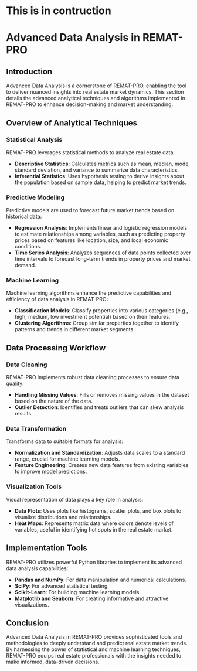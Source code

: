 # This is in contruction

# Advanced Data Analysis in REMAT-PRO

## Introduction

Advanced Data Analysis is a cornerstone of REMAT-PRO, enabling the tool to deliver nuanced insights into real estate market dynamics. This section details the advanced analytical techniques and algorithms implemented in REMAT-PRO to enhance decision-making and market understanding.

## Overview of Analytical Techniques

### Statistical Analysis

REMAT-PRO leverages statistical methods to analyze real estate data:

- **Descriptive Statistics**: Calculates metrics such as mean, median, mode, standard deviation, and variance to summarize data characteristics.
- **Inferential Statistics**: Uses hypothesis testing to derive insights about the population based on sample data, helping to predict market trends.

### Predictive Modeling

Predictive models are used to forecast future market trends based on historical data:

- **Regression Analysis**: Implements linear and logistic regression models to estimate relationships among variables, such as predicting property prices based on features like location, size, and local economic conditions.
- **Time Series Analysis**: Analyzes sequences of data points collected over time intervals to forecast long-term trends in property prices and market demand.

### Machine Learning

Machine learning algorithms enhance the predictive capabilities and efficiency of data analysis in REMAT-PRO:

- **Classification Models**: Classify properties into various categories (e.g., high, medium, low investment potential) based on their features.
- **Clustering Algorithms**: Group similar properties together to identify patterns and trends in different market segments.

## Data Processing Workflow

### Data Cleaning

REMAT-PRO implements robust data cleaning processes to ensure data quality:

- **Handling Missing Values**: Fills or removes missing values in the dataset based on the nature of the data.
- **Outlier Detection**: Identifies and treats outliers that can skew analysis results.

### Data Transformation

Transforms data to suitable formats for analysis:

- **Normalization and Standardization**: Adjusts data scales to a standard range, crucial for machine learning models.
- **Feature Engineering**: Creates new data features from existing variables to improve model predictions.

### Visualization Tools

Visual representation of data plays a key role in analysis:

- **Data Plots**: Uses plots like histograms, scatter plots, and box plots to visualize distributions and relationships.
- **Heat Maps**: Represents matrix data where colors denote levels of variables, useful in identifying hot spots in the real estate market.

## Implementation Tools

REMAT-PRO utilizes powerful Python libraries to implement its advanced data analysis capabilities:

- **Pandas and NumPy**: For data manipulation and numerical calculations.
- **SciPy**: For advanced statistical testing.
- **Scikit-Learn**: For building machine learning models.
- **Matplotlib and Seaborn**: For creating informative and attractive visualizations.

## Conclusion

Advanced Data Analysis in REMAT-PRO provides sophisticated tools and methodologies to deeply understand and predict real estate market trends. By harnessing the power of statistical and machine learning techniques, REMAT-PRO equips real estate professionals with the insights needed to make informed, data-driven decisions.
